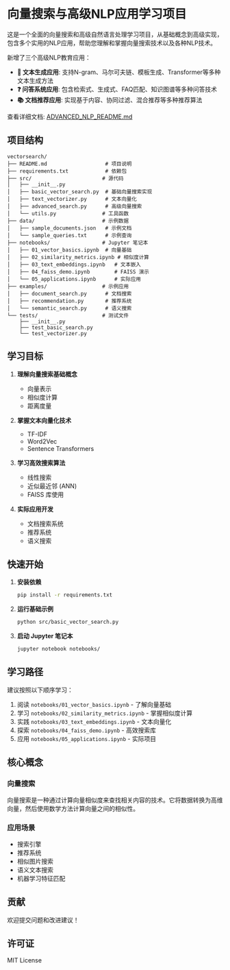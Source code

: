 # 向量搜索与高级NLP应用学习项目

这是一个全面的向量搜索和高级自然语言处理学习项目，从基础概念到高级实现，包含多个实用的NLP应用，帮助您理解和掌握向量搜索技术以及各种NLP技术。

新增了三个高级NLP教育应用：
- **🎨 文本生成应用**: 支持N-gram、马尔可夫链、模板生成、Transformer等多种文本生成方法
- **❓ 问答系统应用**: 包含检索式、生成式、FAQ匹配、知识图谱等多种问答技术
- **📚 文档推荐应用**: 实现基于内容、协同过滤、混合推荐等多种推荐算法

查看详细文档: [ADVANCED_NLP_README.md](ADVANCED_NLP_README.md)

## 项目结构

```
vectorsearch/
├── README.md                   # 项目说明
├── requirements.txt            # 依赖包
├── src/                       # 源代码
│   ├── __init__.py
│   ├── basic_vector_search.py  # 基础向量搜索实现
│   ├── text_vectorizer.py      # 文本向量化
│   ├── advanced_search.py      # 高级向量搜索
│   └── utils.py               # 工具函数
├── data/                      # 示例数据
│   ├── sample_documents.json   # 示例文档
│   └── sample_queries.txt      # 示例查询
├── notebooks/                 # Jupyter 笔记本
│   ├── 01_vector_basics.ipynb  # 向量基础
│   ├── 02_similarity_metrics.ipynb # 相似度计算
│   ├── 03_text_embeddings.ipynb   # 文本嵌入
│   ├── 04_faiss_demo.ipynb        # FAISS 演示
│   └── 05_applications.ipynb      # 实际应用
├── examples/                  # 示例应用
│   ├── document_search.py      # 文档搜索
│   ├── recommendation.py       # 推荐系统
│   └── semantic_search.py      # 语义搜索
└── tests/                     # 测试文件
    ├── __init__.py
    ├── test_basic_search.py
    └── test_vectorizer.py
```

## 学习目标

1. **理解向量搜索基础概念**
   - 向量表示
   - 相似度计算
   - 距离度量

2. **掌握文本向量化技术**
   - TF-IDF
   - Word2Vec
   - Sentence Transformers

3. **学习高效搜索算法**
   - 线性搜索
   - 近似最近邻 (ANN)
   - FAISS 库使用

4. **实际应用开发**
   - 文档搜索系统
   - 推荐系统
   - 语义搜索

## 快速开始

1. **安装依赖**
   ```bash
   pip install -r requirements.txt
   ```

2. **运行基础示例**
   ```bash
   python src/basic_vector_search.py
   ```

3. **启动 Jupyter 笔记本**
   ```bash
   jupyter notebook notebooks/
   ```

## 学习路径

建议按照以下顺序学习：

1. 阅读 `notebooks/01_vector_basics.ipynb` - 了解向量基础
2. 学习 `notebooks/02_similarity_metrics.ipynb` - 掌握相似度计算
3. 实践 `notebooks/03_text_embeddings.ipynb` - 文本向量化
4. 探索 `notebooks/04_faiss_demo.ipynb` - 高效搜索库
5. 应用 `notebooks/05_applications.ipynb` - 实际项目

## 核心概念

### 向量搜索
向量搜索是一种通过计算向量相似度来查找相关内容的技术。它将数据转换为高维向量，然后使用数学方法计算向量之间的相似性。

### 应用场景
- 搜索引擎
- 推荐系统
- 相似图片搜索
- 语义文本搜索
- 机器学习特征匹配

## 贡献

欢迎提交问题和改进建议！

## 许可证

MIT License
